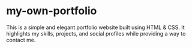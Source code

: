 # my-own-portfolio
This is a simple and elegant portfolio website built using HTML &amp; CSS. It highlights my skills, projects, and social profiles while providing a way to contact me.
